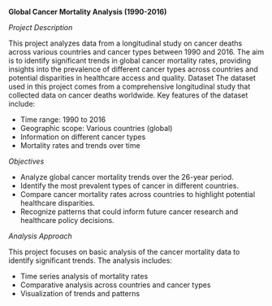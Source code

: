 **Global Cancer Mortality Analysis (1990-2016)**

*Project Description*

This project analyzes data from a longitudinal study on cancer deaths across various countries and cancer types between 1990 and 2016. The aim is to identify significant trends in global cancer mortality rates, providing insights into the prevalence of different cancer types across countries and potential disparities in healthcare access and quality.
Dataset
The dataset used in this project comes from a comprehensive longitudinal study that collected data on cancer deaths worldwide. Key features of the dataset include:

- Time range: 1990 to 2016
- Geographic scope: Various countries (global)
- Information on different cancer types
- Mortality rates and trends over time

*Objectives*

- Analyze global cancer mortality trends over the 26-year period.
- Identify the most prevalent types of cancer in different countries.
- Compare cancer mortality rates across countries to highlight potential healthcare disparities.
- Recognize patterns that could inform future cancer research and healthcare policy decisions.

*Analysis Approach*

This project focuses on basic analysis of the cancer mortality data to identify significant trends. The analysis includes:

- Time series analysis of mortality rates
- Comparative analysis across countries and cancer types
- Visualization of trends and patterns
